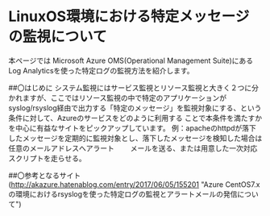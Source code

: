# LinuxOS環境における特定メッセージの監視について

本ページでは Microsoft Azure OMS(Operational Management Suite)にあるLog Analyticsを使った特定ログの監視方法を紹介します。

##〇はじめに
システム監視にはサービス監視とリソース監視と大きく２つに分かれますが、ここではリソース監視の中で特定のアプリケーションが
syslog/rsyslog経由で出力する「特定のメッセージ」を監視対象にする、という条件に対して、Azureのサービスをどのように利用する
ことで本条件を満たすかを中心に有益なサイトをピックアップしています。
例：apacheのhttpdが落下したメッセージを定期的に監視対象とし、落下したメッセージを検知した場合は任意のメールアドレスへアラート
　　メールを送る、または用意した一次対応スクリプトを走らせる。

##〇参考となるサイト
(http://akazure.hatenablog.com/entry/2017/06/05/155201 "Azure CentOS7.xの環境におけるrsyslogを使った特定ログの監視とアラートメールの発信について") 





